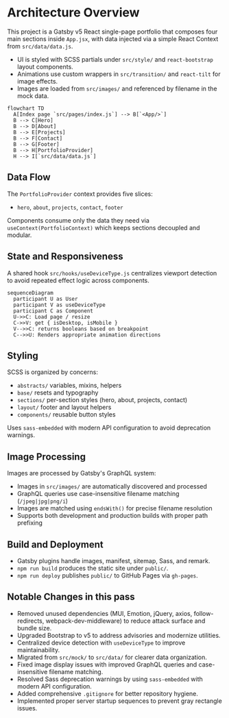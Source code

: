 # Architecture Overview

This project is a Gatsby v5 React single-page portfolio that composes four main sections inside `App.jsx`, with data injected via a simple React Context from `src/data/data.js`.

- UI is styled with SCSS partials under `src/style/` and `react-bootstrap` layout components.
- Animations use custom wrappers in `src/transition/` and `react-tilt` for image effects.
- Images are loaded from `src/images/` and referenced by filename in the mock data.

```mermaid
flowchart TD
  A[Index page `src/pages/index.js`] --> B[`<App/>`]
  B --> C[Hero]
  B --> D[About]
  B --> E[Projects]
  B --> F[Contact]
  B --> G[Footer]
  B --> H[PortfolioProvider]
  H --> I[`src/data/data.js`]
```

## Data Flow
The `PortfolioProvider` context provides five slices:
- `hero`, `about`, `projects`, `contact`, `footer`

Components consume only the data they need via `useContext(PortfolioContext)` which keeps sections decoupled and modular.

## State and Responsiveness
A shared hook `src/hooks/useDeviceType.js` centralizes viewport detection to avoid repeated effect logic across components.

```mermaid
sequenceDiagram
  participant U as User
  participant V as useDeviceType
  participant C as Component
  U->>C: Load page / resize
  C->>V: get { isDesktop, isMobile }
  V-->>C: returns booleans based on breakpoint
  C-->>U: Renders appropriate animation directions
```

## Styling
SCSS is organized by concerns:
- `abstracts/` variables, mixins, helpers
- `base/` resets and typography
- `sections/` per-section styles (hero, about, projects, contact)
- `layout/` footer and layout helpers
- `components/` reusable button styles

Uses `sass-embedded` with modern API configuration to avoid deprecation warnings.

## Image Processing
Images are processed by Gatsby's GraphQL system:
- Images in `src/images/` are automatically discovered and processed
- GraphQL queries use case-insensitive filename matching (`/jpeg|jpg|png/i`)
- Images are matched using `endsWith()` for precise filename resolution
- Supports both development and production builds with proper path prefixing

## Build and Deployment
- Gatsby plugins handle images, manifest, sitemap, Sass, and remark.
- `npm run build` produces the static site under `public/`.
- `npm run deploy` publishes `public/` to GitHub Pages via `gh-pages`.

## Notable Changes in this pass
- Removed unused dependencies (MUI, Emotion, jQuery, axios, follow-redirects, webpack-dev-middleware) to reduce attack surface and bundle size.
- Upgraded Bootstrap to v5 to address advisories and modernize utilities.
- Centralized device detection with `useDeviceType` to improve maintainability.
- Migrated from `src/mock/` to `src/data/` for clearer data organization.
- Fixed image display issues with improved GraphQL queries and case-insensitive filename matching.
- Resolved Sass deprecation warnings by using `sass-embedded` with modern API configuration.
- Added comprehensive `.gitignore` for better repository hygiene.
- Implemented proper server startup sequences to prevent gray rectangle issues.
